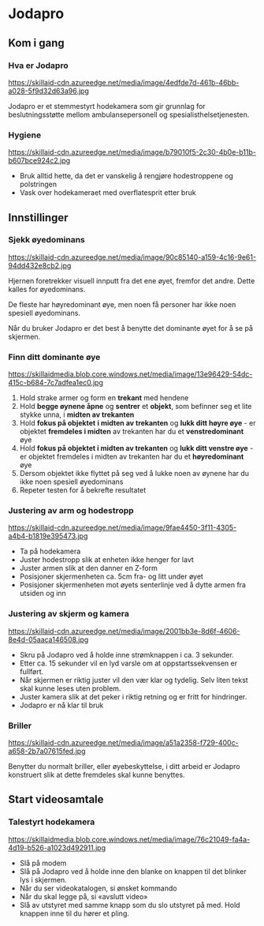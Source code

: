 # Jodapro

[//]: # ({
  "description": "Jodapro er et stemmestyrt hodekamera som kan brukes til beslutningsstøtte mellom ambulansepersonell og spesialisthelsetjenesten. Her lærer du hvordan du klargjører og bruker apparatet.",
  "image": "https://skillaidmedia.blob.core.windows.net/media/image/49a1593a-04e7-4b0c-bb94-81abd24bcdb6.jpg",
  "contentOwner": "Open Course",
  "active": true,
  "language": "nb-NO",
  "contentType": null,
  "contentYield": null,
  "localLocation": null,
  "contentCategory": "Technology,Social communication",
  "contentAssociation": null,
  "contentDeveloper": null,
  "contentAnchoring": null,
  "bibliography": null,
  "targetUser": "Assistants",
  "market": "Norway",
  "learningOutcomes": null,
  "relatedCourses": "",
  "localDivision": null,
  "revisionInterval": "6 months",
  "contentApproved": "",
  "targetLocation": "Everywhere"
})

## Kom i gang
[//]: # ({
  "description": null,
  "required": true,
  "locked": false
})

### Hva er Jodapro
https://skillaid-cdn.azureedge.net/media/image/4edfde7d-461b-46bb-a028-5f9d32d63a96.jpg

Jodapro er et stemmestyrt hodekamera som gir grunnlag for beslutningsstøtte mellom ambulansepersonell og spesialisthelsetjenesten. 

### Hygiene
https://skillaid-cdn.azureedge.net/media/image/b79010f5-2c30-4b0e-b11b-b607bce924c2.jpg

* Bruk alltid hette, da det er vanskelig å rengjøre hodestroppene og polstringen
* Vask over hodekameraet med overflatesprit etter bruk

## Innstillinger
[//]: # ({
  "description": null,
  "required": true,
  "locked": false
})

### Sjekk øyedominans
https://skillaid-cdn.azureedge.net/media/image/90c85140-a159-4c16-9e61-94dd432e8cb2.jpg

Hjernen foretrekker visuell innputt fra det ene øyet, fremfor det andre. Dette kalles for øyedominans. 

De fleste har høyredominant øye, men noen få personer har ikke noen spesiell øyedominans.

Når du bruker Jodapro er det best å benytte det dominante øyet for å se på skjermen.

### Finn ditt dominante øye
https://skillaidmedia.blob.core.windows.net/media/image/13e96429-54dc-415c-b684-7c7adfea1ec0.jpg

1. Hold strake armer og form en **trekant** med hendene
2. Hold **begge øynene åpne** og **sentrer** et **objekt**, som befinner seg et lite stykke unna, i **midten av trekanten**
3. Hold **fokus på objektet** **i midten av trekanten** og **lukk ditt høyre øye** - er objektet **fremdeles i midten** av trekanten har du et **venstredominant** øye
4. Hold **fokus på objektet i midten av trekanten** og **lukk ditt venstre øye** - er objektet fremdeles i midten av trekanten har du et **høyredominant** øye 
5. Dersom objektet ikke flyttet på seg ved å lukke noen av øynene har du ikke noen spesiell øyedominans
6. Repeter testen for å bekrefte resultatet

### Justering av arm og hodestropp
https://skillaid-cdn.azureedge.net/media/image/9fae4450-3f11-4305-a4b4-b1819e395473.jpg

* Ta på hodekamera
* Juster hodestropp slik at enheten ikke henger for lavt
* Juster armen slik at den danner en Z-form
* Posisjoner skjermenheten ca. 5cm fra- og litt under øyet
* Posisjoner skjermenheten mot øyets senterlinje ved å dytte armen fra utsiden og inn

### Justering av skjerm og kamera
https://skillaid-cdn.azureedge.net/media/image/2001bb3e-8d6f-4606-8e4d-05aaca146508.jpg

* Skru på Jodapro ved å holde inne strømknappen i ca. 3 sekunder.
* Etter ca. 15 sekunder vil en lyd varsle om at oppstartssekvensen er fullført. 
* Når skjermen er riktig juster vil den vær klar og tydelig. Selv liten tekst skal kunne leses uten problem. 
* Juster kamera slik at det peker i riktig retning og er fritt for hindringer.
* Jodapro er nå klar til bruk

### Briller
https://skillaid-cdn.azureedge.net/media/image/a51a2358-f729-400c-a658-2b7a07615fed.jpg

Benytter du normalt briller, eller øyebeskyttelse, i ditt arbeid er Jodapro konstruert slik at dette fremdeles skal kunne benyttes.  

## Start videosamtale
[//]: # ({
  "description": null,
  "required": true,
  "locked": false
})

### Talestyrt hodekamera
https://skillaidmedia.blob.core.windows.net/media/image/76c21049-fa4a-4d19-b526-a1023d492911.jpg

* Slå på modem 
* Slå på Jodapro ved å holde inne den blanke on knappen til det blinker lys i skjermen.
* Når du ser videokatalogen, si ønsket kommando 
* Når du skal legge på, si «avslutt video» 
* Slå av utstyret med samme knapp som du slo utstyret på med. Hold knappen inne til du hører et pling.

